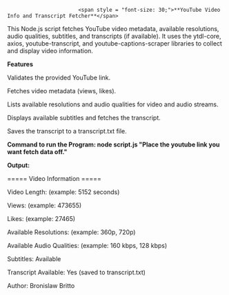                            <span style = "font-size: 30;">**YouTube Video Info and Transcript Fetcher**</span>


This Node.js script fetches YouTube video metadata, available resolutions, audio qualities, subtitles, and transcripts (if available). It uses the ytdl-core, axios, youtube-transcript, and youtube-captions-scraper libraries to collect and display video information.

**Features**

Validates the provided YouTube link.

Fetches video metadata (views, likes).

Lists available resolutions and audio qualities for video and audio streams.

Displays available subtitles and fetches the transcript.

Saves the transcript to a transcript.txt file.
<br>

**Command to run the Program: node script.js "Place the youtube link you want fetch data off."**

**Output:**

===== Video Information =====

Video Length: (example: 5152 seconds)

Views: (example: 473655)

Likes: (example: 27465)

Available Resolutions: (example: 360p, 720p)

Available Audio Qualities: (example: 160 kbps, 128 kbps)

Subtitles: Available

Transcript Available: Yes (saved to transcript.txt)
<br>

Author: Bronislaw Britto



